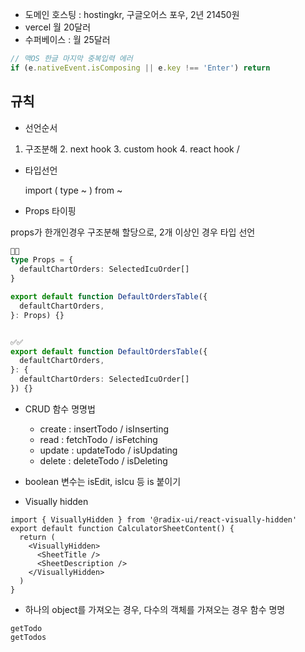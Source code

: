 - 도메인 호스팅 : hostingkr, 구글오어스 포우, 2년 21450원
- vercel 월 20달러
- 수퍼베이스 : 월 25달러

```ts
// 맥OS 한글 마지막 중복입력 에러
if (e.nativeEvent.isComposing || e.key !== 'Enter') return
```

## 규칙

- 선언순서

1. 구조분해 2. next hook 3. custom hook 4. react hook /

- 타입선언

  import ( type ~ ) from ~

- Props 타이핑

props가 한개인경우 구조분해 할당으로, 2개 이상인 경우 타입 선언

```ts
🚫🚫
type Props = {
  defaultChartOrders: SelectedIcuOrder[]
}

export default function DefaultOrdersTable({
  defaultChartOrders,
}: Props) {}


✅✅
export default function DefaultOrdersTable({
  defaultChartOrders,
}: {
  defaultChartOrders: SelectedIcuOrder[]
}) {}
```

- CRUD 함수 명명법

  - create : insertTodo / isInserting
  - read : fetchTodo / isFetching
  - update : updateTodo / isUpdating
  - delete : deleteTodo / isDeleting

- boolean 변수는 isEdit, isIcu 등 is 붙이기

- Visually hidden

```tsx
import { VisuallyHidden } from '@radix-ui/react-visually-hidden'
export default function CalculatorSheetContent() {
  return (
    <VisuallyHidden>
      <SheetTitle />
      <SheetDescription />
    </VisuallyHidden>
  )
}
```

- 하나의 object를 가져오는 경우, 다수의 객체를 가져오는 경우 함수 명명

```
getTodo
getTodos
```
